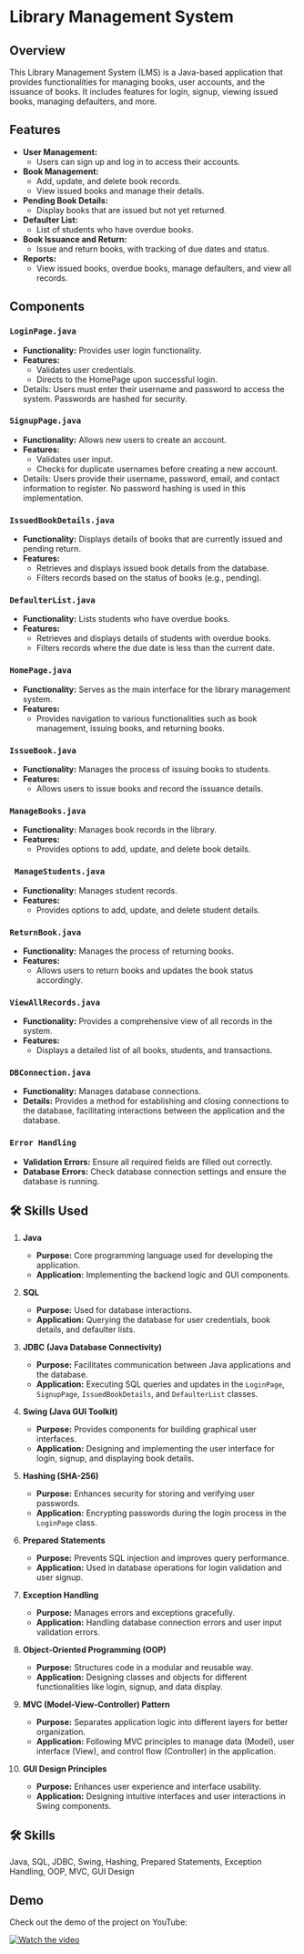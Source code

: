 
# Library Management System
## Overview
This Library Management System (LMS) is a Java-based application that provides functionalities for managing books, user accounts, and the issuance of books. It includes features for login, signup, viewing issued books, managing defaulters, and more.



## Features

- **User Management:** 
  - Users can sign up and log in to access their accounts.
- **Book Management:** 
  - Add, update, and delete book records.
  - View issued books and manage their details.
- **Pending Book Details:** 
  - Display books that are issued but not yet returned.
- **Defaulter List:** 
  - List of students who have overdue books.
- **Book Issuance and Return:** 
  - Issue and return books, with tracking of due dates and status.
- **Reports:** 
  - View issued books, overdue books, manage defaulters, and view all records.

## Components
### `LoginPage.java`
- **Functionality:** Provides user login functionality.
- **Features:**
  - Validates user credentials.
  - Directs to the HomePage upon successful login.
- Details: Users must enter their username and password to access the system. Passwords are hashed for security.
### `SignupPage.java`
- **Functionality:** Allows new users to create an account.
- **Features:**
  - Validates user input.
  - Checks for duplicate usernames before creating a new account.
- Details: Users provide their username, password, email, and contact information to register. No password hashing is used in this implementation.
### `IssuedBookDetails.java`
- **Functionality:** Displays details of books that are currently issued and pending return.
- **Features:**
  - Retrieves and displays issued book details from the database.
  - Filters records based on the status of books (e.g., pending).
### `DefaulterList.java`
- **Functionality:** Lists students who have overdue books.
- **Features:**
  - Retrieves and displays details of students with overdue books.
  - Filters records where the due date is less than the current date.
### `HomePage.java`
- **Functionality:** Serves as the main interface for the library management system.
- **Features:**
  - Provides navigation to various functionalities such as book management, issuing books, and returning books.
### `IssueBook.java`
- **Functionality:** Manages the process of issuing books to students.
- **Features:**
  - Allows users to issue books and record the issuance details.
### `ManageBooks.java`
- **Functionality:** Manages book records in the library.
- **Features:**
  - Provides options to add, update, and delete book details.
### ` ManageStudents.java`
- **Functionality:** Manages student records.
- **Features:**
  - Provides options to add, update, and delete student details.
### `ReturnBook.java`
- **Functionality:** Manages the process of returning books.
- **Features:**
  - Allows users to return books and updates the book status accordingly.
### `ViewAllRecords.java`
- **Functionality:** Provides a comprehensive view of all records in the system.
- **Features:**
  - Displays a detailed list of all books, students, and transactions.
### `DBConnection.java`
- **Functionality:** Manages database connections.
- **Details:** Provides a method for establishing and closing connections to the database, facilitating interactions between the application and the database.
### `Error Handling`
- **Validation Errors:** Ensure all required fields are filled out correctly.
- **Database Errors:** Check database connection settings and ensure the database is running.

## 🛠 Skills Used

1. **Java**
   - **Purpose:** Core programming language used for developing the application.
   - **Application:** Implementing the backend logic and GUI components.

2. **SQL**
   - **Purpose:** Used for database interactions.
   - **Application:** Querying the database for user credentials, book details, and defaulter lists.

3. **JDBC (Java Database Connectivity)**
   - **Purpose:** Facilitates communication between Java applications and the database.
   - **Application:** Executing SQL queries and updates in the `LoginPage`, `SignupPage`, `IssuedBookDetails`, and `DefaulterList` classes.

4. **Swing (Java GUI Toolkit)**
   - **Purpose:** Provides components for building graphical user interfaces.
   - **Application:** Designing and implementing the user interface for login, signup, and displaying book details.

5. **Hashing (SHA-256)**
   - **Purpose:** Enhances security for storing and verifying user passwords.
   - **Application:** Encrypting passwords during the login process in the `LoginPage` class.

6. **Prepared Statements**
   - **Purpose:** Prevents SQL injection and improves query performance.
   - **Application:** Used in database operations for login validation and user signup.

7. **Exception Handling**
   - **Purpose:** Manages errors and exceptions gracefully.
   - **Application:** Handling database connection errors and user input validation errors.

8. **Object-Oriented Programming (OOP)**
   - **Purpose:** Structures code in a modular and reusable way.
   - **Application:** Designing classes and objects for different functionalities like login, signup, and data display.

9. **MVC (Model-View-Controller) Pattern**
   - **Purpose:** Separates application logic into different layers for better organization.
   - **Application:** Following MVC principles to manage data (Model), user interface (View), and control flow (Controller) in the application.

10. **GUI Design Principles**
    - **Purpose:** Enhances user experience and interface usability.
    - **Application:** Designing intuitive interfaces and user interactions in Swing components.

## 🛠 Skills
Java, SQL, JDBC, Swing, Hashing, Prepared Statements, Exception Handling, OOP, MVC, GUI Design
## Demo

Check out the demo of the project on YouTube:

[![Watch the video](https://yt3.ggpht.com/0lCQMjDQlZ7whz3mVGI9Go9CHEThEgVnoiG5NUG6mkWwLLaCMEB8akpuf2V7Q-Wq7-CSttZyylF3OA=s1600-rw-nd-v1)](https://youtu.be/Q9wF1ULigI0)
